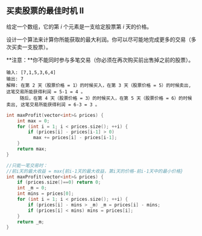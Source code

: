 ## 买卖股票的最佳时机 II

给定一个数组，它的第 *i* 个元素是一支给定股票第 *i* 天的价格。

设计一个算法来计算你所能获取的最大利润。你可以尽可能地完成更多的交易（多次买卖一支股票）。

**注意：**你不能同时参与多笔交易（你必须在再次购买前出售掉之前的股票）。

```
输入: [7,1,5,3,6,4]
输出: 7
解释: 在第 2 天（股票价格 = 1）的时候买入，在第 3 天（股票价格 = 5）的时候卖出, 这笔交易所能获得利润 = 5-1 = 4 。
     随后，在第 4 天（股票价格 = 3）的时候买入，在第 5 天（股票价格 = 6）的时候卖出, 这笔交易所能获得利润 = 6-3 = 3 。
```

```cpp
int maxProfit(vector<int>& prices) {
    int max = 0;
    for (int i = 1; i < prices.size(); ++i) {
        if (prices[i] - prices[i-1] > 0) 
          max += prices[i] - prices[i-1];
    }
    return max;
}
```

```cpp
//只能一笔交易时：
//前i天的最大收益 = max{前i-1天的最大收益，第i天的价格-前i-1天中的最小价格}
int maxProfit(vector<int>& prices) {
    if (prices.size()==0) return 0;
    int _m = 0;
    int mins = prices[0];
    for (int i = 1; i < prices.size(); ++i) {
        if (prices[i] - mins > _m) _m = prices[i] - mins;
        if (prices[i] < mins) mins = prices[i];
    }
    return _m;
}
```

